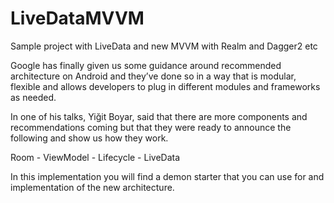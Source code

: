 # LiveDataMVVM
Sample project with LiveData and new MVVM with Realm and Dagger2 etc

Google has finally given us some guidance around recommended architecture on Android and they’ve done so in a way that is modular, flexible and allows developers to plug in different modules and frameworks as needed.

In one of his talks, Yiğit Boyar, said that there are more components and recommendations coming but that they were ready to announce the following and show us how they work.

Room - ViewModel - Lifecycle - LiveData

In this implementation you will find a demon starter that you can use for and implementation of the new architecture.
